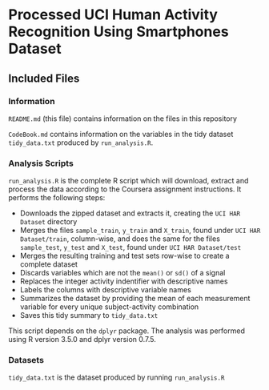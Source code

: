 # Processed UCI Human Activity Recognition Using Smartphones Dataset

## Included Files

### Information

`README.md` (this file) contains information on the files in this repository

`CodeBook.md` contains information on the variables in the tidy dataset 
`tidy_data.txt` produced by `run_analysis.R`.  

### Analysis Scripts

`run_analysis.R` is the complete R script which will download, extract and 
process the data according to the Coursera assignment instructions.  It performs
the following steps:  
* Downloads the zipped dataset and extracts it, creating the `UCI HAR Dataset` 
directory  
* Merges the files `sample_train`, `y_train` and `X_train`, found under
`UCI HAR Dataset/train`, column-wise, and does the same for the files 
`sample_test`, `y_test` and `X_test`, found under `UCI HAR Dataset/test`   
* Merges the resulting training and test sets row-wise to create a complete
dataset  
* Discards variables which are not the `mean()` or `sd()` of a signal  
* Replaces the integer activity indentifier with descriptive names  
* Labels the columns with descriptive variable names
* Summarizes the dataset by providing the mean of each measurement variable for 
every unique subject-activity combination
* Saves this tidy summary to `tidy_data.txt`  

This script depends on the `dplyr` package. The analysis was performed
using R version 3.5.0 and dplyr version 0.7.5.  

### Datasets

`tidy_data.txt` is the dataset produced by running `run_analysis.R`  
